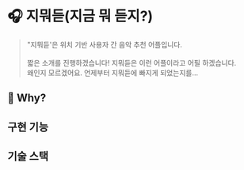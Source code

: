# 🎧 지뭐듣(지금 뭐 듣지?)

> "지뭐듣'은 위치 기반 사용자 간 음악 추천 어플입니다. <br><br>
> 짧은 소개를 진행하겠습니다! 지뭐듣은 이런 어플이라고 어필 하겠습니다.<br>
> 왜인지 모르겠어요. 언제부터 지뭐듣에 빠지게 되었는지를...
> 


## 🤔 Why?

## 구현 기능

## 기술 스택

